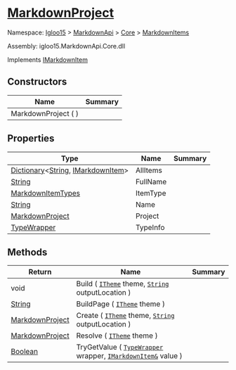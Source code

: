 # [MarkdownProject](./MarkdownProject.md)

Namespace: [Igloo15]() > [MarkdownApi]() > [Core](./../README.md) > [MarkdownItems](./README.md)

Assembly: igloo15.MarkdownApi.Core.dll

Implements [IMarkdownItem](./../Interfaces/IMarkdownItem.md)


## Constructors

| Name | Summary | 
| --- | --- | 
| MarkdownProject (  ) |  | 


## Properties

| Type | Name | Summary | 
| --- | --- | --- | 
| [Dictionary](https://docs.microsoft.com/en-us/dotnet/api/System.Collections.Generic.Dictionary-2)\<[String](https://docs.microsoft.com/en-us/dotnet/api/System.String), [IMarkdownItem](./../Interfaces/IMarkdownItem.md)> | AllItems |  | 
| [String](https://docs.microsoft.com/en-us/dotnet/api/System.String) | FullName |  | 
| [MarkdownItemTypes](./../MarkdownItemTypes.md) | ItemType |  | 
| [String](https://docs.microsoft.com/en-us/dotnet/api/System.String) | Name |  | 
| [MarkdownProject](./MarkdownProject.md) | Project |  | 
| [TypeWrapper](./../TypeWrapper.md) | TypeInfo |  | 


## Methods

| Return | Name | Summary | 
| --- | --- | --- | 
| void | Build ( [`ITheme`](./../Interfaces/ITheme.md) theme, [`String`](https://docs.microsoft.com/en-us/dotnet/api/System.String) outputLocation ) |  | 
| [String](https://docs.microsoft.com/en-us/dotnet/api/System.String) | BuildPage ( [`ITheme`](./../Interfaces/ITheme.md) theme ) |  | 
| [MarkdownProject](./MarkdownProject.md) | Create ( [`ITheme`](./../Interfaces/ITheme.md) theme, [`String`](https://docs.microsoft.com/en-us/dotnet/api/System.String) outputLocation ) |  | 
| [MarkdownProject](./MarkdownProject.md) | Resolve ( [`ITheme`](./../Interfaces/ITheme.md) theme ) |  | 
| [Boolean](https://docs.microsoft.com/en-us/dotnet/api/System.Boolean) | TryGetValue ( [`TypeWrapper`](./../TypeWrapper.md) wrapper, [`IMarkdownItem&`]() value ) |  | 


